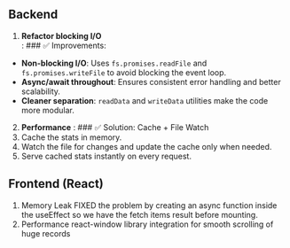 ## Backend
1. **Refactor blocking I/O**  
: ### ✅ Improvements:
- **Non-blocking I/O**: Uses `fs.promises.readFile` and `fs.promises.writeFile` to avoid blocking the event loop.
- **Async/await throughout**: Ensures consistent error handling and better scalability.
- **Cleaner separation**: `readData` and `writeData` utilities make the code more modular.
2. **Performance**
: ### ✅ Solution: Cache + File Watch
1. Cache the stats in memory.
2. Watch the file for changes and update the cache only when needed.
3. Serve cached stats instantly on every request.


## Frontend (React)
1. Memory Leak
    FIXED the problem by creating an async function inside the useEffect so we have the fetch items result before mounting.
3. Performance
    react-window library integration for smooth scrolling of huge records